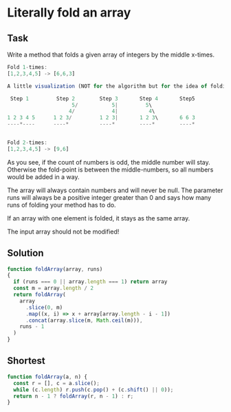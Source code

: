 # Literally fold an array

## Task

Write a method that folds a given array of integers by the middle x-times.

```js
Fold 1-times:
[1,2,3,4,5] -> [6,6,3]

A little visualization (NOT for the algorithm but for the idea of folding):

 Step 1         Step 2        Step 3       Step 4       Step5
                     5/           5|         5\          
                    4/            4|          4\      
1 2 3 4 5      1 2 3/         1 2 3|       1 2 3\       6 6 3
----*----      ----*          ----*        ----*        ----*


Fold 2-times:
[1,2,3,4,5] -> [9,6]
```

As you see, if the count of numbers is odd, the middle number will stay. Otherwise the fold-point is between the middle-numbers, so all numbers would be added in a way.

The array will always contain numbers and will never be null. The parameter runs will always be a positive integer greater than 0 and says how many runs of folding your method has to do.

If an array with one element is folded, it stays as the same array.

The input array should not be modified!

## Solution

```js
function foldArray(array, runs)
{ 
  if (runs === 0 || array.length === 1) return array
  const m = array.length / 2
  return foldArray(
    array
      .slice(0, m)
      .map((x, i) => x + array[array.length - i - 1])
      .concat(array.slice(m, Math.ceil(m))),
    runs - 1
  )
}
```

## Shortest
```js
function foldArray(a, n) {
  const r = [], c = a.slice();
  while (c.length) r.push(c.pop() + (c.shift() || 0));
  return n - 1 ? foldArray(r, n - 1) : r;
}
```
